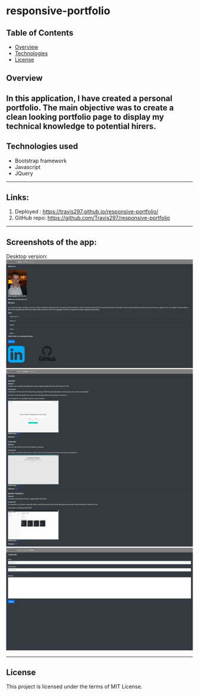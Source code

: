 # responsive-portfolio

## Table of Contents

- [Overview](#overview)
- [Technologies](#technologies-used)
- [License](#license)

## Overview
In this application, I have created a personal portfolio. The main objective was to create a clean looking portfolio page
to display my technical knowledge to potential hirers.
---

## Technologies used
- Bootstrap framework
- Javascript
- JQuery
---

## Links:

1. Deployed : https://travis297.github.io/responsive-portfolio/
2. GitHub repo: https://github.com/Travis297/responsive-portfolio
---

## Screenshots of the app:
Desktop version:
![](./images/screenshot1.png)
![](./images/screenshot2.png)
![](./images/screenshot3.png)

---
## License
This project is licensed under the terms of MIT License.
